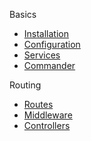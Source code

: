 Basics
  * [Installation](https://github.com/ivyjs/docs/blob/master/installation.md)
  * [Configuration](https://github.com/ivyjs/docs/blob/master/config.md)
  * [Services](https://github.com/ivyjs/docs/blob/master/services.md)
  * [Commander](https://github.com/ivyjs/docs/blob/master/commander.md)

Routing
   * [Routes](https://github.com/ivyjs/docs/blob/master/routing.md)
   * [Middleware](https://github.com/ivyjs/docs/blob/master/middleware.md)
   * [Controllers](https://github.com/ivyjs/docs/blob/master/controller.md)
